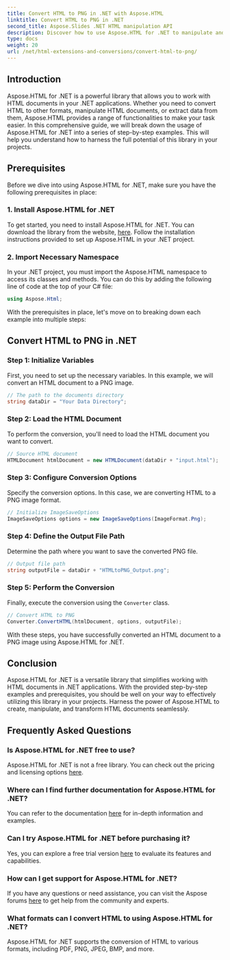 ```yaml
---
title: Convert HTML to PNG in .NET with Aspose.HTML
linktitle: Convert HTML to PNG in .NET
second_title: Aspose.Slides .NET HTML manipulation API
description: Discover how to use Aspose.HTML for .NET to manipulate and convert HTML documents. Step-by-step guide for effective .NET development.
type: docs
weight: 20
url: /net/html-extensions-and-conversions/convert-html-to-png/
---
```


## Introduction

Aspose.HTML for .NET is a powerful library that allows you to work with HTML documents in your .NET applications. Whether you need to convert HTML to other formats, manipulate HTML documents, or extract data from them, Aspose.HTML provides a range of functionalities to make your task easier. In this comprehensive guide, we will break down the usage of Aspose.HTML for .NET into a series of step-by-step examples. This will help you understand how to harness the full potential of this library in your projects.

## Prerequisites

Before we dive into using Aspose.HTML for .NET, make sure you have the following prerequisites in place:

### 1. Install Aspose.HTML for .NET

To get started, you need to install Aspose.HTML for .NET. You can download the library from the website, [here](https://releases.aspose.com/html/net/). Follow the installation instructions provided to set up Aspose.HTML in your .NET project.

### 2. Import Necessary Namespace

In your .NET project, you must import the Aspose.HTML namespace to access its classes and methods. You can do this by adding the following line of code at the top of your C# file:

```csharp
using Aspose.Html;
```

With the prerequisites in place, let's move on to breaking down each example into multiple steps:

## Convert HTML to PNG in .NET

### Step 1: Initialize Variables

First, you need to set up the necessary variables. In this example, we will convert an HTML document to a PNG image.

```csharp
// The path to the documents directory
string dataDir = "Your Data Directory";
```

### Step 2: Load the HTML Document

To perform the conversion, you'll need to load the HTML document you want to convert. 

```csharp
// Source HTML document  
HTMLDocument htmlDocument = new HTMLDocument(dataDir + "input.html");
```

### Step 3: Configure Conversion Options

Specify the conversion options. In this case, we are converting HTML to a PNG image format.

```csharp
// Initialize ImageSaveOptions 
ImageSaveOptions options = new ImageSaveOptions(ImageFormat.Png);
```

### Step 4: Define the Output File Path

Determine the path where you want to save the converted PNG file.

```csharp
// Output file path 
string outputFile = dataDir + "HTMLtoPNG_Output.png";
```

### Step 5: Perform the Conversion

Finally, execute the conversion using the `Converter` class.

```csharp
// Convert HTML to PNG
Converter.ConvertHTML(htmlDocument, options, outputFile);
```

With these steps, you have successfully converted an HTML document to a PNG image using Aspose.HTML for .NET.

## Conclusion

Aspose.HTML for .NET is a versatile library that simplifies working with HTML documents in .NET applications. With the provided step-by-step examples and prerequisites, you should be well on your way to effectively utilizing this library in your projects. Harness the power of Aspose.HTML to create, manipulate, and transform HTML documents seamlessly.

## Frequently Asked Questions

### Is Aspose.HTML for .NET free to use?
Aspose.HTML for .NET is not a free library. You can check out the pricing and licensing options [here](https://purchase.aspose.com/buy).

### Where can I find further documentation for Aspose.HTML for .NET?
You can refer to the documentation [here](https://reference.aspose.com/html/net/) for in-depth information and examples.

### Can I try Aspose.HTML for .NET before purchasing it?
Yes, you can explore a free trial version [here](https://releases.aspose.com/) to evaluate its features and capabilities.

### How can I get support for Aspose.HTML for .NET?
If you have any questions or need assistance, you can visit the Aspose forums [here](https://forum.aspose.com/) to get help from the community and experts.

### What formats can I convert HTML to using Aspose.HTML for .NET?
Aspose.HTML for .NET supports the conversion of HTML to various formats, including PDF, PNG, JPEG, BMP, and more.
